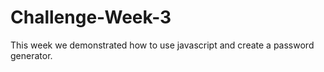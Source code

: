 # Challenge-Week-3
This week we demonstrated how to use javascript and create a password generator.
